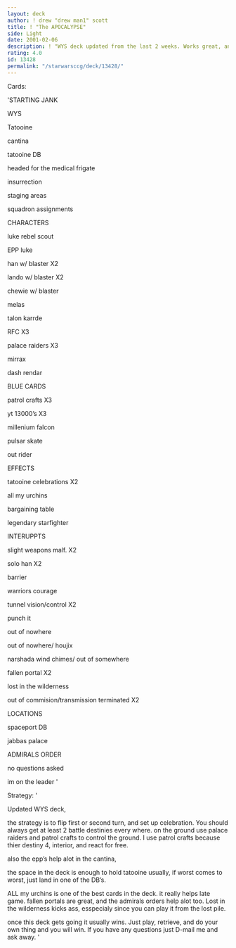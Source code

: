 ```yaml
---
layout: deck
author: ! drew "drew man1" scott
title: ! "The APOCALYPSE"
side: Light
date: 2001-02-06
description: ! "WYS deck updated from the last 2 weeks. Works great, and wins, also casts eternal damnation on the opponent."
rating: 4.0
id: 13428
permalink: "/starwarsccg/deck/13428/"
---
```

Cards: 

'STARTING JANK

WYS

Tatooine

cantina

tatooine DB

headed for the medical frigate

insurrection

staging areas

squadron assignments


CHARACTERS

luke rebel scout

EPP luke 

han w/ blaster X2

lando w/ blaster X2

chewie w/ blaster

melas

talon karrde

RFC X3

palace raiders X3

mirrax

dash rendar


BLUE CARDS

patrol crafts X3

yt 13000’s X3

millenium falcon

pulsar skate

out rider


EFFECTS

tatooine celebrations X2

all my urchins

bargaining table

legendary starfighter


INTERUPPTS

slight weapons malf. X2

solo han X2

barrier 

warriors courage

tunnel vision/control X2

punch it

out of nowhere

out of nowhere/ houjix

narshada wind chimes/ out of somewhere

fallen portal X2

lost in the wilderness

out of commision/transmission terminated X2


LOCATIONS

spaceport DB

jabbas palace


ADMIRALS ORDER

no questions asked

im on the leader '

Strategy: '

Updated WYS deck, 

the strategy is to flip first or second turn, and set up celebration. You should always get at least 2 battle destinies every where. on the ground use  palace raiders and patrol crafts to control the ground. I use patrol crafts because thier destiny 4, interior, and react for free.

also the epp’s help alot in the cantina,

the space in the deck is enough to hold tatooine usually, if worst comes to worst, just land in one of the DB’s.

ALL my urchins is one of the best cards in the deck. it really helps late game. fallen portals are great, and the admirals orders help alot too. Lost in the wilderness kicks ass, esspecialy since you can play it from the lost pile. 

once this deck gets going it usually wins. Just play, retrieve, and do your own thing and you will win. If you have any questions just D-mail me and ask away. '
